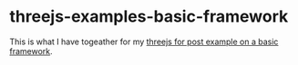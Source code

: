 # threejs-examples-basic-framework

This is what I have togeather for my [threejs for post example on a basic framework](https://dustinpfister.github.io/2021/04/20/threejs-examples-basic-framework/).
